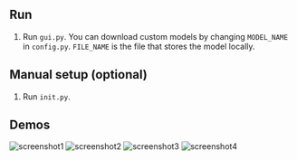 ## Run
1. Run `gui.py`. You can download custom models by changing `MODEL_NAME` in `config.py`. `FILE_NAME` is the file that stores the model locally.

## Manual setup (optional)
1. Run `init.py`.

## Demos
![screenshot1](https://github.com/user-attachments/assets/9a0ccdf4-17de-4a78-8bd4-71ca8d7ab161)
![screenshot2](https://github.com/user-attachments/assets/af4de806-71a4-436a-9339-12659adcf1fc)
![screenshot3](https://github.com/user-attachments/assets/f23f1aa1-38ae-41c4-8b93-e7500bb2cbf0)
![screenshot4](https://github.com/user-attachments/assets/88e3a986-7e33-42b8-829a-220239d81bda)
